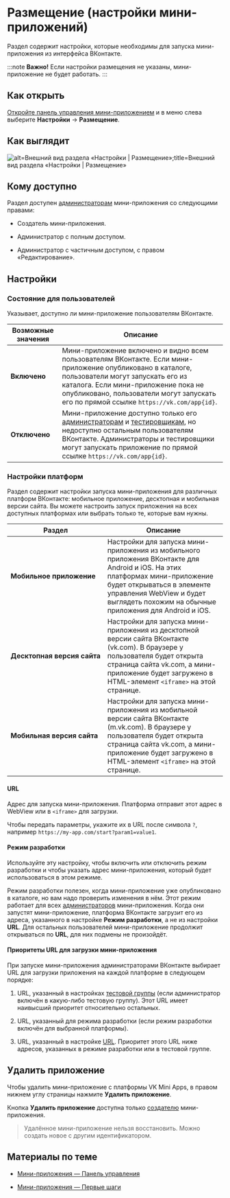 
<!-- ---
title: 'Мини-приложения | Панель управления | Настройки | Размещение'
is_hidden: false
is_search_available: true
menu: 'main_menu'
visible_to_search_robots: true
meta_description: 
redirect_to: 
lang: ru
--- -->


<!-- mini-apps/settings/development/platform -->

# Размещение (настройки мини-приложений)

Раздел содержит настройки, которые необходимы для запуска мини-приложения из интерфейса ВКонтакте.

:::note
**Важно!** Если настройки размещения не указаны, мини-приложение не будет работать.
:::

## Как открыть

[Откройте панель управления мини-приложением](../overview.md) и в меню слева выберите **Настройки**&nbsp;&rarr; **Размещение**.

## Как выглядит

<!-- exclusions/_images/mini-apps/settings/placement-page.png -->
![alt=Внешний вид раздела «Настройки | Размещение»;title=Внешний вид раздела «Настройки | Размещение»](022063917f4b067de8625f401a2f3dff0b045ad74b8d675c7a591ff7 "-4421821390282080466")

## Кому доступно

Раздел доступен [администраторам](mini-apps/settings/managers) мини-приложения со следующими правами:

* Создатель мини-приложения.

* Администратор с полным доступом.

* Администратор с частичным доступом, с правом «Редактирование».

## Настройки

### Состояние для пользователей

Указывает, доступно ли мини-приложение пользователям ВКонтакте.

|  Возможные значения | Описание |
| --- | --- |
| **Включено** | Мини-приложение включено и видно всем пользователям ВКонтакте. Если мини-приложение опубликовано в каталоге, пользователи могут запускать его из каталога. Если мини-приложение пока не опубликовано, пользователи могут запускать его по прямой ссылке `https://vk.com/app{id}`. |
| **Отключено** | Мини-приложение доступно только его [администраторам](mini-apps/settings/managers) и [тестировщикам](mini-apps/settings/test-groups), но недоступно остальным пользователям ВКонтакте. Администраторы и тестировщики могут запускать приложение по прямой ссылке `https://vk.com/app{id}`. |

### Настройки платформ

Раздел содержит настройки запуска мини-приложения для различных платформ ВКонтакте: мобильное приложение, десктопная и мобильная версии сайта. Вы можете настроить запуск приложения на всех доступных платформах или выбрать только те, которые вам нужны.

| Раздел | Описание |
| --- | --- |
| **Мобильное приложение** | Настройки для запуска мини-приложения из мобильного приложения ВКонтакте для Android и iOS.&#x0d;&#x0a;&#x0d;&#x0a;На этих платформах мини-приложение будет открываться в элементе управления WebView и будет выглядеть похожим на обычные приложения для Android и iOS. |
| **Десктопная&nbsp;версия&nbsp;сайта** | Настройки для запуска мини-приложения из десктопной версии сайта ВКонтакте (vk.com). &#x0d;&#x0a;&#x0d;&#x0a;В браузере у пользователя будет открыта страница сайта vk.com, а мини-приложение будет загружено в HTML-элемент `<iframe>` на этой странице. |
| **Мобильная версия сайта** | Настройки для запуска мини-приложения из мобильной версии сайта ВКонтакте (m.vk.com). &#x0d;&#x0a;&#x0d;&#x0a;В браузере у пользователя будет открыта страница сайта vk.com, а мини-приложение будет загружено в HTML-элемент `<iframe>` на этой странице. |

#### URL

Адрес для запуска мини-приложения. Платформа отправит этот адрес в WebView или в `<iframe>` для загрузки.

Чтобы передать параметры, укажите их в URL после символа `?`, например `https://my-app.com/start?param1=value1`.

#### Режим разработки

Используйте эту настройку, чтобы включить или отключить режим разработки и чтобы указать адрес мини-приложения, который будет использоваться в этом режиме.

Режим разработки полезен, когда мини-приложение уже опубликовано в каталоге, но вам надо проверить изменения в нём. Этот режим работает для всех [администраторов](mini-apps/settings/managers) мини-приложения. Когда они запустят мини-приложение, платформа ВКонтакте загрузит его из адреса, указанного в настройке **Режим разработки**, а не из настройки **URL**. Для остальных пользователей мини-приложение продолжит открываться по **URL**, для них подмены не произойдёт.

#### Приоритеты URL для загрузки мини-приложения

При запуске мини-приложения администраторами ВКонтакте выбирает URL для загрузки приложения на каждой платформе в следующем порядке:

1. URL, указанный в настройках [тестовой группы](mini-apps/settings/test-groups) (если администратор включён в какую-либо тестовую группу). Этот URL имеет наивысший приоритет относительно остальных.

1. URL, указанный для режима разработки (если режим разработки включён для выбранной платформы).

1. URL, указанный в настройке [URL](#URL). Приоритет этого URL ниже адресов, указанных в режиме разработки или в тестовой группе.

## Удалить приложение

Чтобы удалить мини-приложение с платформы VK Mini Apps, в правом нижнем углу страницы нажмите **Удалить приложение**.

Кнопка **Удалить приложение** доступна только [создателю](mini-apps/settings/managers#Создатель) мини-приложения.

> Удалённое мини-приложение нельзя восстановить. Можно создать новое с другим идентификатором.

## Материалы по теме

* [Мини-приложения — Панель управления](../overview.md)

* [Мини-приложения — Первые шаги](mini-apps/getting-started)

